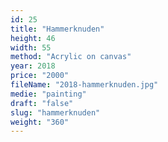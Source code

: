 ```yaml
---
id: 25
title: "Hammerknuden"
height: 46
width: 55
method: "Acrylic on canvas"
year: 2018
price: "2000"
fileName: "2018-hammerknuden.jpg"
medie: "painting"
draft: "false"
slug: "hammerknuden"
weight: "360"
---
```

